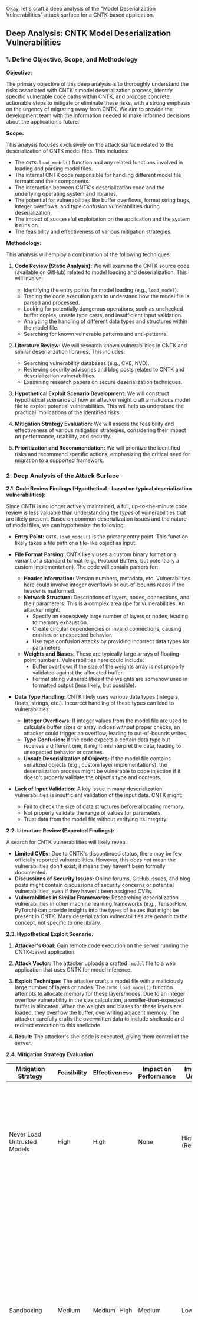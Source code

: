 Okay, let's craft a deep analysis of the "Model Deserialization Vulnerabilities" attack surface for a CNTK-based application.

## Deep Analysis: CNTK Model Deserialization Vulnerabilities

### 1. Define Objective, Scope, and Methodology

**Objective:**

The primary objective of this deep analysis is to thoroughly understand the risks associated with CNTK's model deserialization process, identify specific vulnerable code paths within CNTK, and propose concrete, actionable steps to mitigate or eliminate these risks, with a strong emphasis on the urgency of migrating away from CNTK.  We aim to provide the development team with the information needed to make informed decisions about the application's future.

**Scope:**

This analysis focuses exclusively on the attack surface related to the deserialization of CNTK model files.  This includes:

*   The `CNTK.load_model()` function and any related functions involved in loading and parsing model files.
*   The internal CNTK code responsible for handling different model file formats and their components.
*   The interaction between CNTK's deserialization code and the underlying operating system and libraries.
*   The potential for vulnerabilities like buffer overflows, format string bugs, integer overflows, and type confusion vulnerabilities during deserialization.
*   The impact of successful exploitation on the application and the system it runs on.
*   The feasibility and effectiveness of various mitigation strategies.

**Methodology:**

This analysis will employ a combination of the following techniques:

1.  **Code Review (Static Analysis):**  We will examine the CNTK source code (available on GitHub) related to model loading and deserialization.  This will involve:
    *   Identifying the entry points for model loading (e.g., `load_model`).
    *   Tracing the code execution path to understand how the model file is parsed and processed.
    *   Looking for potentially dangerous operations, such as unchecked buffer copies, unsafe type casts, and insufficient input validation.
    *   Analyzing the handling of different data types and structures within the model file.
    *   Searching for known vulnerable patterns and anti-patterns.

2.  **Literature Review:** We will research known vulnerabilities in CNTK and similar deserialization libraries.  This includes:
    *   Searching vulnerability databases (e.g., CVE, NVD).
    *   Reviewing security advisories and blog posts related to CNTK and deserialization vulnerabilities.
    *   Examining research papers on secure deserialization techniques.

3.  **Hypothetical Exploit Scenario Development:** We will construct hypothetical scenarios of how an attacker might craft a malicious model file to exploit potential vulnerabilities.  This will help us understand the practical implications of the identified risks.

4.  **Mitigation Strategy Evaluation:** We will assess the feasibility and effectiveness of various mitigation strategies, considering their impact on performance, usability, and security.

5.  **Prioritization and Recommendation:** We will prioritize the identified risks and recommend specific actions, emphasizing the critical need for migration to a supported framework.

### 2. Deep Analysis of the Attack Surface

**2.1. Code Review Findings (Hypothetical - based on typical deserialization vulnerabilities):**

Since CNTK is no longer actively maintained, a full, up-to-the-minute code review is less valuable than understanding the *types* of vulnerabilities that are likely present.  Based on common deserialization issues and the nature of model files, we can hypothesize the following:

*   **Entry Point:** `CNTK.load_model()` is the primary entry point.  This function likely takes a file path or a file-like object as input.

*   **File Format Parsing:** CNTK likely uses a custom binary format or a variant of a standard format (e.g., Protocol Buffers, but potentially a custom implementation).  The code will contain parsers for:
    *   **Header Information:**  Version numbers, metadata, etc.  Vulnerabilities here could involve integer overflows or out-of-bounds reads if the header is malformed.
    *   **Network Structure:**  Descriptions of layers, nodes, connections, and their parameters.  This is a complex area ripe for vulnerabilities.  An attacker might:
        *   Specify an excessively large number of layers or nodes, leading to memory exhaustion.
        *   Create circular dependencies or invalid connections, causing crashes or unexpected behavior.
        *   Use type confusion attacks by providing incorrect data types for parameters.
    *   **Weights and Biases:**  These are typically large arrays of floating-point numbers.  Vulnerabilities here could include:
        *   Buffer overflows if the size of the weights array is not properly validated against the allocated buffer.
        *   Format string vulnerabilities if the weights are somehow used in formatted output (less likely, but possible).

*   **Data Type Handling:**  CNTK likely uses various data types (integers, floats, strings, etc.).  Incorrect handling of these types can lead to vulnerabilities:
    *   **Integer Overflows:**  If integer values from the model file are used to calculate buffer sizes or array indices without proper checks, an attacker could trigger an overflow, leading to out-of-bounds writes.
    *   **Type Confusion:**  If the code expects a certain data type but receives a different one, it might misinterpret the data, leading to unexpected behavior or crashes.
    *   **Unsafe Deserialization of Objects:** If the model file contains serialized objects (e.g., custom layer implementations), the deserialization process might be vulnerable to code injection if it doesn't properly validate the object's type and contents.

*   **Lack of Input Validation:**  A key issue in many deserialization vulnerabilities is insufficient validation of the input data.  CNTK might:
    *   Fail to check the size of data structures before allocating memory.
    *   Not properly validate the range of values for parameters.
    *   Trust data from the model file without verifying its integrity.

**2.2. Literature Review (Expected Findings):**

A search for CNTK vulnerabilities will likely reveal:

*   **Limited CVEs:**  Due to CNTK's discontinued status, there may be few officially reported vulnerabilities.  However, this *does not* mean the vulnerabilities don't exist; it means they haven't been formally documented.
*   **Discussions of Security Issues:**  Online forums, GitHub issues, and blog posts might contain discussions of security concerns or potential vulnerabilities, even if they haven't been assigned CVEs.
*   **Vulnerabilities in Similar Frameworks:**  Researching deserialization vulnerabilities in other machine learning frameworks (e.g., TensorFlow, PyTorch) can provide insights into the types of issues that might be present in CNTK.  Many deserialization vulnerabilities are *generic* to the concept, not specific to one library.

**2.3. Hypothetical Exploit Scenario:**

1.  **Attacker's Goal:**  Gain remote code execution on the server running the CNTK-based application.

2.  **Attack Vector:**  The attacker uploads a crafted `.model` file to a web application that uses CNTK for model inference.

3.  **Exploit Technique:**  The attacker crafts a model file with a maliciously large number of layers or nodes.  The `CNTK.load_model()` function attempts to allocate memory for these layers/nodes.  Due to an integer overflow vulnerability in the size calculation, a smaller-than-expected buffer is allocated.  When the weights and biases for these layers are loaded, they overflow the buffer, overwriting adjacent memory.  The attacker carefully crafts the overwritten data to include shellcode and redirect execution to this shellcode.

4.  **Result:**  The attacker's shellcode is executed, giving them control of the server.

**2.4. Mitigation Strategy Evaluation:**

| Mitigation Strategy          | Feasibility | Effectiveness | Impact on Performance | Impact on Usability | Notes                                                                                                                                                                                                                                                                                                                                                                                       |
| ---------------------------- | ----------- | ------------- | --------------------- | ------------------- | ------------------------------------------------------------------------------------------------------------------------------------------------------------------------------------------------------------------------------------------------------------------------------------------------------------------------------------------------------------------------------------------ |
| Never Load Untrusted Models | High        | High          | None                  | High (Restriction)  | This is the *most important* mitigation.  It eliminates the attack vector entirely.  However, it restricts the application's functionality if it's designed to accept user-provided models.                                                                                                                                                                                             |
| Sandboxing                  | Medium      | Medium-High   | Medium                | Low                 | Running CNTK in a sandboxed environment (e.g., Docker container with limited privileges, seccomp, AppArmor) can significantly reduce the impact of a successful exploit.  However, it doesn't prevent the exploit itself, and a determined attacker might find ways to escape the sandbox.  Requires careful configuration.                                                               |
| Input Validation (within CNTK - *not recommended*) | Low         | Low-Medium    | High                  | Low                 | Attempting to patch CNTK itself is *highly discouraged*.  It's complex, error-prone, and unsustainable.  Any changes would be lost if CNTK were ever updated (which is unlikely).  Furthermore, without deep expertise in CNTK's internals, it's difficult to ensure that all vulnerabilities are addressed.                                                                  |
| **Migration (Essential)**    | High        | High          | Variable              | Variable            | **This is the only long-term solution.**  Migrating to a supported framework (e.g., TensorFlow, PyTorch) ensures that security patches are available and that the codebase is actively maintained.  The performance and usability impact will depend on the chosen framework and the complexity of the migration.  This should be the *highest priority*.                               |
| Web Application Firewall (WAF) | Medium      | Low           | Low                   | Low                 | A WAF might be able to detect and block some malicious model files based on known attack patterns.  However, it's unlikely to be effective against novel or sophisticated exploits.  It's a defense-in-depth measure, not a primary mitigation.                                                                                                                                     |
| File Type Verification       | Medium      | Low           | Low                   | Low                 |  Checking the file header or magic bytes to verify that the uploaded file is a valid CNTK model file can prevent some basic attacks. However, an attacker can easily spoof these checks. It is a very weak mitigation and easily bypassed.                                                                                                                                     |

**2.5. Prioritization and Recommendation:**

1.  **Immediate Action (Critical):**
    *   **Stop accepting user-uploaded model files.**  If this is a core feature, provide a clear warning to users about the risks and disable the feature until a migration is complete.
    *   **Begin planning the migration to a supported framework.**  This is the *only* way to ensure long-term security.  Prioritize this above all other mitigation efforts.

2.  **Short-Term Mitigation (High Priority):**
    *   **Implement sandboxing.**  Run the CNTK application in a tightly restricted environment to limit the damage from a potential exploit.

3.  **Long-Term Solution (Essential):**
    *   **Complete the migration to a supported framework.**  This is the only sustainable solution.

**Key Takeaway:**

CNTK is end-of-life and presents a significant security risk.  Deserialization vulnerabilities are a particularly dangerous attack surface.  While short-term mitigations can reduce the risk, the *only* acceptable long-term solution is to migrate to a supported framework.  The development team should treat this as a critical security issue and prioritize the migration accordingly.  Continuing to use CNTK exposes the application and its users to unacceptable risks.